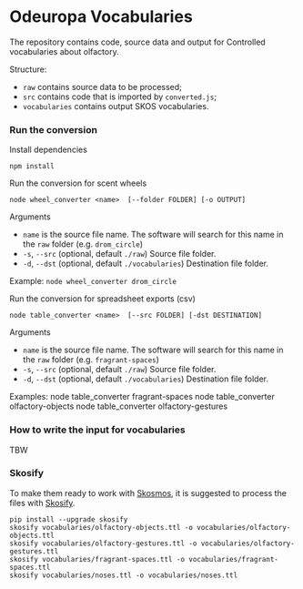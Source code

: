 Odeuropa Vocabularies
=====================

The repository contains code, source data and output for Controlled vocabularies about olfactory.

Structure:
- `raw` contains source data to be processed;
- `src` contains code that is imported by `converted.js`;
- `vocabularies` contains output SKOS vocabularies.


### Run the conversion

Install dependencies

    npm install

Run the conversion for scent wheels

    node wheel_converter <name>  [--folder FOLDER] [-o OUTPUT]

Arguments  
- `name` is the source file name. The software will search for this name in the `raw` folder (e.g. `drom_circle`)
- `-s`, `--src` (optional, default `./raw`) Source file folder.
- `-d`, `--dst` (optional, default `./vocabularies`) Destination file folder.

Example: `node wheel_converter drom_circle`


Run the conversion for spreadsheet exports (csv)

    node table_converter <name>  [--src FOLDER] [-dst DESTINATION]

Arguments  
- `name` is the source file name. The software will search for this name in the `raw` folder (e.g. `fragrant-spaces`)
- `-s`, `--src` (optional, default `./raw`) Source file folder.
- `-d`, `--dst` (optional, default `./vocabularies`) Destination file folder.

Examples:
      node table_converter fragrant-spaces
      node table_converter olfactory-objects
      node table_converter olfactory-gestures


### How to write the input for vocabularies

TBW


### Skosify

To make them ready to work with [Skosmos](https://github.com/NatLibFi/Skosmos), it is suggested to process the files with [Skosify](https://github.com/NatLibFi/Skosify).

    pip install --upgrade skosify
    skosify vocabularies/olfactory-objects.ttl -o vocabularies/olfactory-objects.ttl
    skosify vocabularies/olfactory-gestures.ttl -o vocabularies/olfactory-gestures.ttl
    skosify vocabularies/fragrant-spaces.ttl -o vocabularies/fragrant-spaces.ttl
    skosify vocabularies/noses.ttl -o vocabularies/noses.ttl
